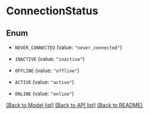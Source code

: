 # ConnectionStatus

## Enum


* `NEVER_CONNECTED` (value: `"never_connected"`)

* `INACTIVE` (value: `"inactive"`)

* `OFFLINE` (value: `"offline"`)

* `ACTIVE` (value: `"active"`)

* `ONLINE` (value: `"online"`)


[[Back to Model list]](../README.md#documentation-for-models) [[Back to API list]](../README.md#documentation-for-api-endpoints) [[Back to README]](../README.md)


